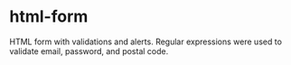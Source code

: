 # html-form

HTML form with validations and alerts. Regular expressions were used to validate email, password, and postal code.

